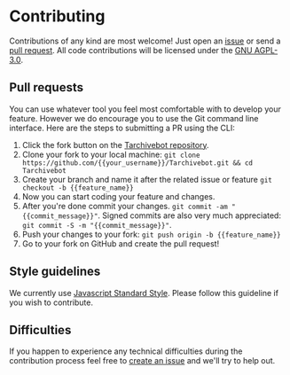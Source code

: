 # Contributing

Contributions of any kind are most welcome! Just open an [issue](https://github.com/PROGRADE-Tech/Tarchivebot/issues/new) or send a [pull request](https://github.com/PROGRADE-Tech/Tarchivebot/compare). All code contributions will be licensed under the [GNU AGPL-3.0](https://github.com/PROGRADE-Tech/Tarchivebot/blob/master/LICENSE).

## Pull requests

You can use whatever tool you feel most comfortable with to develop your feature. However we do encourage you to use the Git command line interface. Here are the steps to submitting a PR using the CLI:

1. Click the fork button on the [Tarchivebot repository](https://github.com/PROGRADE-Tech/Tarchivebot).
2. Clone your fork to your local machine: `git clone https://github.com/{{your_username}}/Tarchivebot.git && cd Tarchivebot`
3. Create your branch and name it after the related issue or feature `git checkout -b {{feature_name}}`
4. Now you can start coding your feature and changes.
5. After you're done commit your changes. `git commit -am "{{commit_message}}"`. Signed commits are also very much appreciated: `git commit -S -m "{{commit_message}}"`.
6. Push your changes to your fork: `git push origin -b {{feature_name}}`
7. Go to your fork on GitHub and create the pull request!

## Style guidelines

We currently use [Javascript Standard Style](https://github.com/feross/standard/blob/master/RULES.md). Please follow this guideline if you wish to contribute.

## Difficulties

If you happen to experience any technical difficulties during the contribution process feel free to [create an issue](https://github.com/PROGRADE-Tech/Tarchivebot/issues/new) and we'll try to help out.
